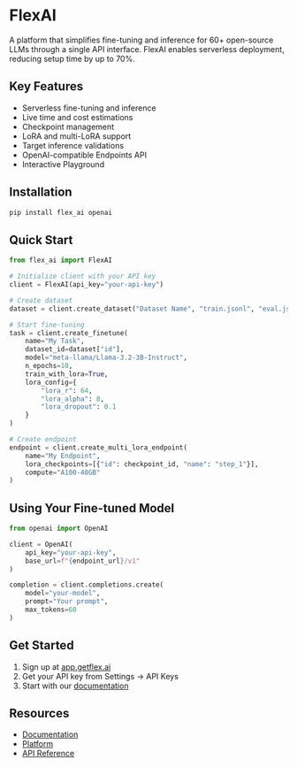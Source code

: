 # FlexAI

A platform that simplifies fine-tuning and inference for 60+ open-source LLMs through a single API interface. FlexAI enables serverless deployment, reducing setup time by up to 70%.

## Key Features

- Serverless fine-tuning and inference
- Live time and cost estimations
- Checkpoint management
- LoRA and multi-LoRA support
- Target inference validations
- OpenAI-compatible Endpoints API
- Interactive Playground

## Installation

```bash
pip install flex_ai openai
```

## Quick Start

```python
from flex_ai import FlexAI

# Initialize client with your API key
client = FlexAI(api_key="your-api-key")

# Create dataset
dataset = client.create_dataset("Dataset Name", "train.jsonl", "eval.jsonl")

# Start fine-tuning
task = client.create_finetune(
    name="My Task",
    dataset_id=dataset["id"],
    model="meta-llama/Llama-3.2-3B-Instruct",
    n_epochs=10,
    train_with_lora=True,
    lora_config={
        "lora_r": 64,
        "lora_alpha": 8,
        "lora_dropout": 0.1
    }
)

# Create endpoint
endpoint = client.create_multi_lora_endpoint(
    name="My Endpoint",
    lora_checkpoints=[{"id": checkpoint_id, "name": "step_1"}],
    compute="A100-40GB"
)
```

## Using Your Fine-tuned Model

```python
from openai import OpenAI

client = OpenAI(
    api_key="your-api-key",
    base_url=f"{endpoint_url}/v1"
)

completion = client.completions.create(
    model="your-model",
    prompt="Your prompt",
    max_tokens=60
)
```

## Get Started

1. Sign up at [app.getflex.ai](https://app.getflex.ai)
2. Get your API key from Settings -> API Keys
3. Start with our [documentation](https://docs.getflex.ai)

## Resources

- [Documentation](https://docs.getflex.ai)
- [Platform](https://getflex.ai)
- [API Reference](https://docs.getflex.ai/api-reference)
